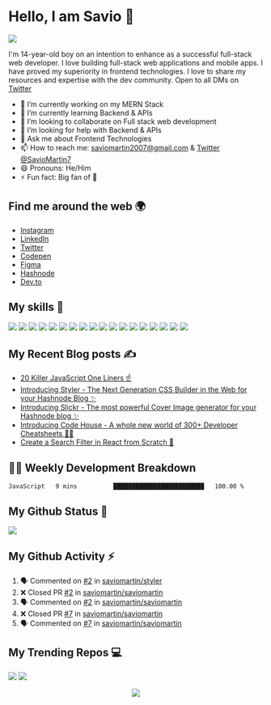 # Hello, I am Savio 👋

![](https://raw.githubusercontent.com/saviomartin/saviomartin/main/github-banner%20(1).png)

I'm 14-year-old boy on an intention to enhance as a successful full-stack web developer. I love building full-stack web applications and mobile apps. I have proved my superiority in frontend technologies. I love to share my resources and expertise with the dev community. Open to all DMs on [Twitter](https://twitter.com/SavioMartin7)

- 🔭 I’m currently working on my MERN Stack
- 🌱 I’m currently learning Backend & APIs
- 👯 I’m looking to collaborate on Full stack web development
- 🤔 I’m looking for help with Backend & APIs
- 💬 Ask me about Frontend Technologies
- 📫 How to reach me: [saviomartin2007@gmail.com](mailto:saviomartin2007@gmail.com) & [Twitter @SavioMartin7](https://twitter.com/SavioMartin7)
- 😄 Pronouns: He/Him
- ⚡ Fun fact: Big fan of 🌈

## Find me around the web 🌍

- [Instagram](https://www.instagram.com/teen_developer/)
- [LinkedIn](https://www.linkedin.com/in/saviomartin)
- [Twitter](https://twitter.com/saviomartin7)
- [Codepen](https://codepen.io/saviomartin/)
- [Figma](https://www.figma.com/@saviomartin)
- [Hashnode](https://hashnode.com/@saviomartin)
- [Dev.to](https://dev.to/saviomartin)

## My skills 🚀

![](https://img.shields.io/badge/HTML5-E34F26?style=for-the-badge&logo=html5&logoColor=white)
![](https://img.shields.io/badge/JavaScript-F7DF1E?style=for-the-badge&logo=javascript&logoColor=black)
![](https://img.shields.io/badge/Node.js-43853D?style=for-the-badge&logo=node.js&logoColor=white)
![](https://img.shields.io/badge/CSS3-1572B6?style=for-the-badge&logo=css3&logoColor=white)
![](https://img.shields.io/badge/Sass-CC6699?style=for-the-badge&logo=sass&logoColor=white)
![](https://img.shields.io/badge/Markdown-000000?style=for-the-badge&logo=markdown&logoColor=white)
![](https://img.shields.io/badge/Express.js-404D59?style=for-the-badge)
![](https://img.shields.io/badge/React-20232A?style=for-the-badge&logo=react&logoColor=61DAFB)
![](https://img.shields.io/badge/Tailwind_CSS-38B2AC?style=for-the-badge&logo=tailwind-css&logoColor=white)
![](https://img.shields.io/badge/Bootstrap-563D7C?style=for-the-badge&logo=bootstrap&logoColor=white)
![](https://img.shields.io/badge/Material--UI-0081CB?style=for-the-badge&logo=material-ui&logoColor=white)
![](https://img.shields.io/badge/Redux-593D88?style=for-the-badge&logo=redux&logoColor=white)
![](https://img.shields.io/badge/jQuery-0769AD?style=for-the-badge&logo=jquery&logoColor=white)
![](https://img.shields.io/badge/Netlify-00C7B7?style=for-the-badge&logo=netlify&logoColor=white)
![](https://img.shields.io/badge/MongoDB-4EA94B?style=for-the-badge&logo=mongodb&logoColor=white)
![](https://img.shields.io/badge/Heroku-430098?style=for-the-badge&logo=heroku&logoColor=white)
![](https://img.shields.io/badge/Google_Cloud-4285F4?style=for-the-badge&logo=google-cloud&logoColor=white)
![](https://img.shields.io/badge/figma-0AC97F?style=for-the-badge&logo=figma&logoColor=white)

## My Recent Blog posts ✍️

<!-- BLOG-POST-LIST:START -->
- [20 Killer JavaScript One Liners ☝️](https://saviomartin.com/20-killer-javascript-one-liners)
- [Introducing Styler - The Next Generation CSS Builder in the Web for your Hashnode Blog ✨️](https://saviomartin.com/styler)
- [Introducing Slickr - The most powerful Cover Image generator for your Hashnode blog ✨️](https://saviomartin.com/introducing-slickr-the-most-powerful-cover-image-generator-for-your-hashnode-blog)
- [Introducing Code House - A whole new world of 300+ Developer Cheatsheets 👨‍💻](https://saviomartin.com/introducing-code-house-a-whole-new-world-of-300-developer-cheatsheets)
- [Create a Search Filter in React from Scratch 🔎](https://saviomartin.com/create-a-search-filter-in-react-from-scratch)
<!-- BLOG-POST-LIST:END -->

## 👨‍💻 Weekly Development Breakdown

<!--START_SECTION:waka-->
```text
JavaScript   9 mins          █████████████████████████   100.00 % 
```
<!--END_SECTION:waka-->

## My Github Status 🦸

![](https://github-readme-stats.vercel.app/api?username=saviomartin&show_icons=true&bg_color=45,fc00ff,00dbde&title_color=fff&text_color=fff)

## My Github Activity ⚡

<!--START_SECTION:activity-->
1. 🗣 Commented on [#2](https://github.com/saviomartin/styler/issues/2) in [saviomartin/styler](https://github.com/saviomartin/styler)
2. ❌ Closed PR [#2](https://github.com/saviomartin/saviomartin/pull/2) in [saviomartin/saviomartin](https://github.com/saviomartin/saviomartin)
3. 🗣 Commented on [#2](https://github.com/saviomartin/saviomartin/issues/2) in [saviomartin/saviomartin](https://github.com/saviomartin/saviomartin)
4. ❌ Closed PR [#7](https://github.com/saviomartin/saviomartin/pull/7) in [saviomartin/saviomartin](https://github.com/saviomartin/saviomartin)
5. 🗣 Commented on [#7](https://github.com/saviomartin/saviomartin/issues/7) in [saviomartin/saviomartin](https://github.com/saviomartin/saviomartin)
<!--END_SECTION:activity-->

## My Trending Repos 💻

[![](https://github-readme-stats.vercel.app/api/pin/?username=saviomartin&repo=slickr&bg_color=45,fc00ff,00dbde&title_color=fff&text_color=fff)](https://github.com/saviomartin/gradientking)
[![](https://github-readme-stats.vercel.app/api/pin/?username=saviomartin&repo=codehouse&bg_color=45,fc00ff,00dbde&title_color=fff&text_color=fff)](https://github.com/saviomartin/loficlub)

<p align='center'><img src='https://visitor-badge.laobi.icu/badge?page_id=saviomartin'></p>
